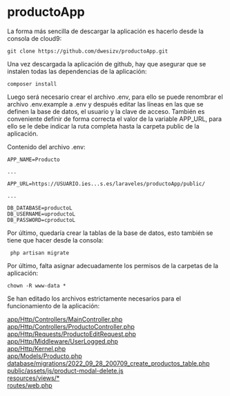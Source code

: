 # productoApp

La forma más sencilla de descargar la aplicación es hacerlo desde la consola de cloud9:

    git clone https://github.com/dwesizv/productoApp.git

Una vez descargada la aplicación de github, hay que asegurar que se instalen todas las dependencias de la aplicación:

    composer install
 
Luego será necesario crear el archivo .env, para ello se puede renombrar el archivo .env.example a .env y después editar las líneas en las
que se definen la base de datos, el usuario y la clave de acceso. También es conveniente definir de forma correcta el valor de la variable
APP_URL, para ello se le debe indicar la ruta completa hasta la carpeta public de la aplicación.

Contenido del archivo .env:

    APP_NAME=Producto
    
    ...
    
    APP_URL=https://USUARIO.ies...s.es/laraveles/productoApp/public/
    
    ...
    
    DB_DATABASE=productoL
    DB_USERNAME=uproductoL
    DB_PASSWORD=cproductoL

Por último, quedaría crear la tablas de la base de datos, esto también se tiene que hacer desde la consola:
 
     php artisan migrate

Por último, falta asignar adecuadamente los permisos de la carpetas de la aplicación:

    chown -R www-data *

Se han editado los archivos estrictamente necesarios para el funcionamiento de la aplicación:

[app/Http/Controllers/MainController.php](https://github.com/dwesizv/productoApp/blob/main/app/Http/Controllers/MainController.php)  
[app/Http/Controllers/ProductoController.php](https://github.com/dwesizv/productoApp/blob/main/app/Http/Controllers/ProductoController.php)  
[app/Http/Requests/ProductoEditRequest.php](https://github.com/dwesizv/productoApp/blob/main/app/Http/Requests/ProductoEditRequest.php)  
[app/Http/Middleware/UserLogged.php](https://github.com/dwesizv/productoApp/blob/main/app/Http/Middleware/UserLogged.php)  
[app/Http/Kernel.php](https://github.com/dwesizv/productoApp/blob/main/app/Http/Kernel.php)  
[app/Models/Producto.php](https://github.com/dwesizv/productoApp/blob/main/app/Models/Producto.php)  
[database/migrations/2022_09_28_200709_create_productos_table.php](https://github.com/dwesizv/productoApp/blob/main/database/migrations/2022_09_28_200709_create_productos_table.php)  
[public/assets/js/product-modal-delete.js](https://github.com/dwesizv/productoApp/blob/main/public/assets/js/product-modal-delete.js)  
[resources/views/*](https://github.com/dwesizv/productoApp/tree/main/resources/views)  
[routes/web.php](https://github.com/dwesizv/productoApp/blob/main/routes/web.php)  

 
 
